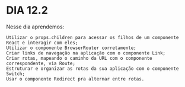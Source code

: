 # DIA 12.2

Nesse dia aprendemos:

    Utilizar o props.children para acessar os filhos de um componente React e interagir com eles;
    Utilizar o componente BrowserRouter corretamente;
    Criar links de navegação na aplicação com o componente Link;
    Criar rotas, mapeando o caminho da URL com o componente correspondente, via Route;
    Estruturar e organizar as rotas da sua aplicação com o componente Switch;
    Usar o componente Redirect pra alternar entre rotas.

